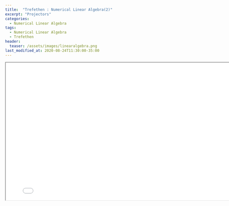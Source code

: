 ```yaml
---
title:  "Trefethen : Numerical Linear Algebra(2)"
excerpt: "Projectors"
categories:
  - Numerical Linear Algebra
tags:
  - Numerical Linear Algebra
  - Trefethen
header:
  teaser: /assets/images/linearalgebra.png
last_modified_at: 2020-08-24T11:30:00-35:00
---
```


<iframe src = "/ViewerJS/#../assets/pdf/Lecture 6. Projectors.pdf" width='800' height='450' allowfullscreen webkitallowfullscreen></iframe>